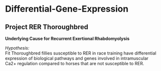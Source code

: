 # Differential-Gene-Expression
## Project RER Thoroughbred

**Underlying Cause for Recurrent Exertional Rhabdomyolysis**

*Hypothesis:*  
Fit Thoroughbred fillies susceptible to RER in race training have differential expression of biological pathways and genes involved in intramuscular Ca2+ regulation compared to horses that are not susceptible to RER. 

